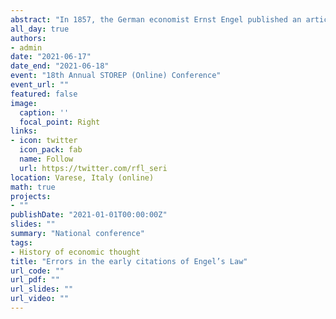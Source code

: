 ```yaml
---
abstract: "In 1857, the German economist Ernst Engel published an article, under the title "Die vorherrschenden Gewerbszweige in den Gerichtsämtern mit Beziehung auf die Productions- und Consumtionsverhältnisse des Königreichs Sachsen", in the journal "Zeitschrift des Statistischen Bureaus des Königlich Sächsischen Ministeriums des Innern".  This article was at the origin of the so-called Engel’s Law.  Engel republished his findings in several other forms: one time in French in "Bulletin de l'institut international de statistique" in 1887, as a book in German in 1895, again in German in "Bulletin de l'institut international de statistique" in 1895. Despite the difficulty in accessing a copy of the original article, several authors cited it. In this paper, we identify some recurring errors in these citations of the 1857 paper and we try to reconstruct their origin."
all_day: true
authors:
- admin
date: "2021-06-17"
date_end: "2021-06-18"
event: "18th Annual STOREP (Online) Conference"
event_url: ""
featured: false
image:
  caption: ''
  focal_point: Right
links:
- icon: twitter
  icon_pack: fab
  name: Follow
  url: https://twitter.com/rfl_seri
location: Varese, Italy (online)
math: true
projects:
- ""
publishDate: "2021-01-01T00:00:00Z"
slides: ""
summary: "National conference"
tags:
- History of economic thought
title: "Errors in the early citations of Engel’s Law"
url_code: ""
url_pdf: ""
url_slides: ""
url_video: ""
---
```

